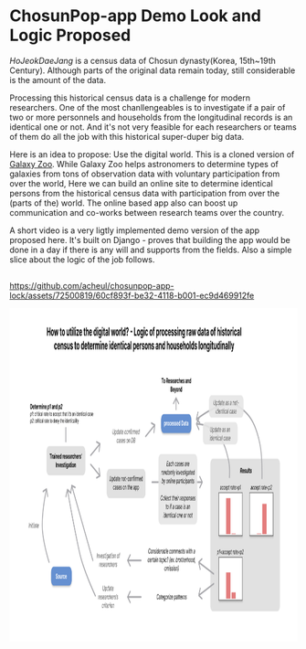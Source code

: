 # ChosunPop-app Demo Look and Logic Proposed
*HoJeokDaeJang* is a census data of Chosun dynasty(Korea, 15th~19th Century). Although parts of the original data remain today, still considerable is the amount of the data.

Processing this historical census data is a challenge for modern researchers. One of the most chanllengeables is to investigate if a pair of two or more personnels and households from the longitudinal records is an identical one or not. And it's not very feasible for each researchers or teams of them do all the job with this historical super-duper big data.

Here is an idea to propose: Use the digital world. This is a cloned version of [Galaxy Zoo](https://en.wikipedia.org/wiki/Galaxy_Zoo). While Galaxy Zoo helps astronomers to determine types of galaxies from tons of observation data with voluntary participation from over the world, Here we can build an online site to determine identical persons from the historical census data with participation from over the (parts of the) world. The online based app also can boost up communication and co-works between research teams over the country.

A short video is a very ligtly implemented demo version of the app proposed here. It's built on Django - proves that building the app would be done in a day if there is any will and supports from the fields. Also a simple slice about the logic of the job follows.


##
https://github.com/acheul/chosunpop-app-lock/assets/72500819/60cf893f-be32-4118-b001-ec9d469912fe


<img src="./looks/logic_flow.png" width="1075px" height="584px" title="logic">